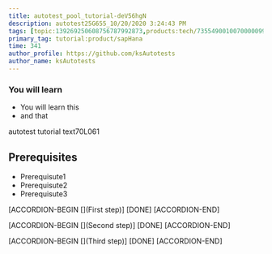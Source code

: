 ```yaml
---
title: autotest_pool_tutorial-deV56hgN
description: autotest25G655_10/20/2020 3:24:43 PM
tags: [topic:139269250608756787992873,products:tech/73554900100700000996,tutorial:experience/advanced]
primary_tag: tutorial:product/sapHana
time: 341
author_profile: https://github.com/ksAutotests
author_name: ksAutotests
---
```

### You will learn
- You will learn this
- and that

autotest tutorial text70L061

## Prerequisites
- Prerequisute1
- Prerequisute2
- Prerequisute3

[ACCORDION-BEGIN [](First step)]
[DONE]
[ACCORDION-END]

[ACCORDION-BEGIN [](Second step)]
[DONE]
[ACCORDION-END]

[ACCORDION-BEGIN [](Third step)]
[DONE]
[ACCORDION-END]

